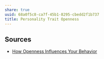 ```yaml
---
share: true
uuid: 68a0f5c8-ca7f-45b1-8295-cbedd2f1b737
title: Personality Trait Openness
---
```

## Sources

* [How Openness Influences Your Behavior](https://www.verywellmind.com/how-openness-influences-your-behavior-4796351)